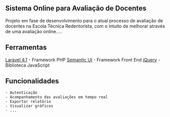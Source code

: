 ## Sistema Online para Avaliação de Docentes

Projeto em fase de desenvolvimento para o atual processo de avaliação de docentes na Escola Técnica Redentorista, com o intuito de melhorar através de uma avaliação online.....

## Ferramentas

<a href="http://laravel.com/">Laravel 4.1</a> - Framework PHP 
<a href="http://semantic-ui.com/">Semantic UI</a> - Framework Front End
<a href="http://jquery.com/">jQuery</a> - Biblioteca JavaScript

## Funcionalidades

	- Autenticação
	- Acompanhamento das avaliações em tempo real
	- Exportar relatório
	- Visualizar gráficos
	- ...